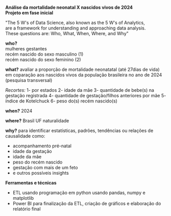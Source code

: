 **Análise da mortalidade neonatal X nascidos vivos de 2024**  
**Projeto em fase inicial**  

"The 5 W's of Data Science, also known as the 5 W's of Analytics,  
are a framework for understanding and approaching data analysis.  
These questions are: Who, What, When, Where, and Why"  
 
**who?**  
mulheres gestantes  
recém nascido do sexo masculino (1)  
recém nascido do sexo feminino (2)  

**what?**
avaliar a proporção de mortalidade neonatatal (até 27dias de vida)  
em coparação aos nascidos vivos da população brasileira no ano de 2024 (pesquisa transversal)

*Recortes:*
1- por estados
2- idade da mãe
3- quantidade de bebe(s) na gestação registrada
4- quantidade de gestação/filhos anteriores por mãe
5- índice de Kotelchuck
6- peso do(s) recém nascido(s)

**when?**
2024

**where?**
Brasil
UF naturalidade

**why?**
para identificar estatísticas, padrões, tendências ou relações de causalidade como:
- acompanhamento pré-natal
- idade da gestação
- idade da mãe
- peso do recém nascido
- gestação com mais de um feto
- e outros possíveis insights

**Ferramentas e técnicas**
- ETL usando programação em python usando pandas, numpy e matplotlib
- Power BI para finalização da ETL, criação de gráficos e elaboração do relatório final
